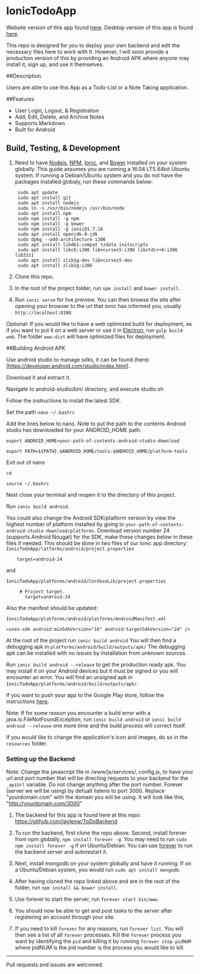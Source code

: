 # IonicTodoApp

Website version of this app found [here](https://github.com/jaylenw/AngularJsTodoApp). Desktop version of this app is found [here](https://github.com/jaylenw/ElectronTodoApp).

This repo is designed for you to deploy your own backend and edit the necessary files here to work with it. However, I will soon provide a production version of this by providing an Android APK where anyone may install it, sign up, and use it themselves.

##Description

Users are able to use this App as a Todo-List or a Note Taking application.

##Features

* User Login, Logout, & Registration
* Add, Edit, Delete, and Archive Notes
* Supports Markdown
* Built for Android

## Build, Testing, & Development

1. Need to have [Nodejs](https://nodejs.org/en/), [NPM](https://www.npmjs.com/), [Ionic](http://ionicframework.com/), and [Bower](https://bower.io/) installed on your system globally. This guide assumes you are running a 16.04 LTS 64bit Ubuntu system. If running a Debian/Ubuntu system and you do not have the packages installed globaly, run these commands below:

        sudo apt update
        sudo apt install git
        sudo apt install nodejs  
        sudo ln -s /usr/bin/nodejs /usr/bin/node  
        sudo apt install npm
        sudo npm install -g npm
        sudo npm install -g bower
        sudo npm install -g ionic@1.7.16
        sudo apt install openjdk-8-jdk
        sudo dpkg --add-architecture i386
        sudo apt install libdb1-compat tzdata initscripts
        sudo apt install libc6:i386 libncurses5:i386 libstdc++6:i386 lib32z1
        sudo apt install zlib1g-dev libncurses5-dev
        sudo apt install zlib1g:i386

2. Clone this repo.

3. In the root of the project folder, run `npm install` and `bower install`.

4. Run `ionic serve` for live preview. You can then browse the site after opening your browser to the url that ionic has informed you, usually `http://localhost:8100`.

Optional: If you would like to have a web optimized build for deployment, as if you want to put it on a web server or use it in [Electron](http://electron.atom.io/), run `gulp build-web`. The folder `www-dist` will have optimized files for deployment.

##Building Android APK

Use android studio to manage sdks, it can be found (here)[https://developer.android.com/studio/index.html].

Download it and extract it.

Navigate to android-studio/bin/ directory, and execute studio.sh

Follow the instructions to install the latest SDK.

Set the path
`nano ~/.bashrc`

Add the lines below to nano. Note to put the path to the contents Android studio has
downloaded for your ANDROID_HOME path.

`export ANDROID_HOME=your-path-of-contents-android-studio-download`

`export PATH=${PATH}:$ANDROID_HOME/tools:$ANDROID_HOME/platform-tools`

Exit out of nano

`cd`

`source ~/.bashrc`    

Next close your terminal and reopen it to the directory of this project.

Run `ionic build android`.

You could also change the Android SDK/platform version by view the highest number
of platform installed by going to `your-path-of-contents-android-studio-download/platforms`. Download
version number 24 (supports Android Nougat) for the SDK, make these changes below in these files if needed.
This should be done in two files of our Ionic app directory:
`IonicTodoApp/latforms/android/project.properties`

        target=android-24

and

`IonicTodoApp/platforms/android/CordovaLib/project.properties`

         # Project target.
	       target=android-24

Also the manifest should be updated:

`IonicTodoApp/platforms/android/platforms/AndroidManifest.xml`

`<uses-sdk android:minSdkVersion="16" android:targetSdkVersion="24" />`

At the root of the project run `ionic build android`
You will then find a debugging apk in `platforms/android/build/outputs/apk/`
The debugging apk can be installed with no issues by installation from unknown sources.

Run `ionic build android --release` to get the production ready apk. You may install it
on your Android devices but it must be signed or you will encounter an error.
You will find an unsigned apk in `IonicTodoApp/platforms/android/build/outputs/apk/`.

If you want to push your app to the Google Play store, follow the instructions
[here](http://ionicframework.com/docs/guide/publishing.html).

Note: If for some reason you encounter a build error with a java.io.FileNotFoundException,
run `ionic build android` or `ionic build android --release` one more time and the build
process will correct itself.

If you would like to change the application's icon and images, do so in the
`resources` folder.


### Setting up the Backend

Note: Change the javascript file in /www/js/services/, config.js,  to have your url and port number
   that will be directing requests to your backend for the `_apiUrl` variable. Do not change anything after the port number. Forever (server we will be using) by defualt listens to port 3000. Replace "yourdomain.com" with the domain you will be using. It will look like this, "http://yourdomain.com/3000"

1. The backend for this app is found here at this repo: https://github.com/jaylenw/ToDoBackend

2. To run the backend, first clone the repo above. Second, install forever from npm globally, `npm install forever -g`. You may    need to run `sudo npm install forever -g` if on Ubuntu/Debian.
   You can use [forever](https://www.npmjs.com/package/forever) to run the backend server and autorestart it.

3. Next, install mongodb on your system globally and have it running. If on a Ubuntu/Debian system, you would run
   `sudo apt install mongodb`.

4. After having cloned the repo linked above and are in the root of the folder, run `npm install && bower install`.

5. Use forever to start the server, run `forever start bin/www`.

6. You should now be able to get and post tasks to the server after registering an account through your site.

7. If you need to kill `forever` for any reasons, run `forever list`. You will then see a list of all `forever` processes. Kill the `forever` process you want
by identifying the `pid` and killing it by running `forever stop pidNUM` where pidNUM is the pid number is the process you would like to kill.

--------------------------------------------------------------------------------------------------------------

Pull requests and issues are welcomed.
